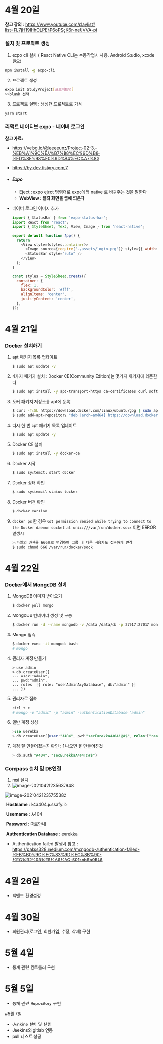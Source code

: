 # 4월 20일

**참고 강의** : https://www.youtube.com/playlist?list=PL7jH19IHhOLPEhP6oPSgK6r-neUVVA-pi



### 설치 및 프로젝트 생성

1. expo cli 설치 ( React Native CLI는 수동작업시 사용. Android Studio, xcode 필요)

```bash
npm install -g expo-cli
```



2. 프로젝트 생성

```bash
expo init StudyProject[프로젝트명]
>>blank 선택

```



3. 프로젝트 실행 : 생성한 프로젝트로 가서

```bash
yarn start
```



### 리액트 네이티브 expo - 네이버 로그인

**참고 자료:**

-  https://velog.io/@leeeeunz/Project-02-3.-%EB%A1%9C%EA%B7%B8%EC%9D%B8-%ED%8E%98%EC%9D%B4%EC%A7%80
- https://by-dev.tistory.com/7



- ##### Expo

  - Eject : expo eject 명령어로 expo에러 native 로 바꿔주는 것을 말한다
  - **WebView : 웹의 화면을 앱에 띄운다**

- 네이버 로그인 이미지 추가

  ```javascript
  import { StatusBar } from 'expo-status-bar';
  import React from 'react';
  import { StyleSheet, Text, View, Image } from 'react-native';
  
  export default function App() {
    return (
      <View style={styles.container}>
        <Image source={require('./assets/login.png')} style={{ width: 300 }} resizeMode="contain"></Image>
        <StatusBar style="auto" />
      </View>
    );
  }
  
  const styles = StyleSheet.create({
    container: {
      flex: 1,
      backgroundColor: '#fff',
      alignItems: 'center',
      justifyContent: 'center',
    },
  });
  
  ```

  

# 4월 21일

### Docker 설치하기

1. apt 패키지 목록 업데이트

   ```bash
   $ sudo apt update -y
   ```

2. 4가지 패키지 설치 : Docker CE(Community Edition)는 몇가지 패키지에 의존한다

   ```bash
   $ sudo apt install -y apt-transport-https ca-certificates curl software-properties-common
   ```

3. 도커 패키지 저장소를 apt에 등록

   ```bash
   $ curl -fsSL https://download.docker.com/linux/ubuntu/gpg | sudo apt-key add -
   $ sudo add-apt-repository "deb [arch=amd64] https://download.docker.com/linux/ubuntu bionic stable"
   ```

4. 다시 한 번 apt 패키지 목록 업데이트

   ```bash
   $ sudo apt update -y
   ```

5. Docker CE 설치

   ```bash
   $ sudo apt install -y docker-ce
   ```

6. Docker 시작

   ```bash
   $ sudo systemctl start docker
   ```

7. Docker 상태 확인

   ```bash
   $ sudo systemctl status docker
   ```

8. Docker 버전 확인

   ```bash
   $ docker version
   ```

9. `docker ps` 한 경우 `Got permission denied while trying to connect to the Docker daemon socket at unix:///var/run/docker.sock` 이런 ERROR 발생시

   ```bash
   >>파일의 권한을 666으로 변경하여 그룹 내 다른 사용자도 접근하게 변경
   $ sudo chmod 666 /var/run/docker/sock
   ```

   

# 4월 22일

### Docker에서 MongoDB 설치

1. MongoDB 이미지 받아오기

   ```bash
   $ docker pull mongo
   ```

2. MongoDB 컨테이너 생성 및 구동

   ```bash
   $ docker run -d --name mongodb -v /data:/data/db -p 27017:27017 mongo
   ```

3. Mongo 접속

   ```bash
   $ docker exec -it mongodb bash
   # mongo
   ```

4. 관리자 계정 만들기

   ```
   > use admin
   > db.createUser({
   ... user:"admin",
   ... pwd:"admin",
   ... roles: [{ role: "userAdminAnyDatabase", db:"admin" }]
   ... })
   
   ```

5. 관리자로 접속

   ```bash
   ctrl + c
   # mongo -u "admin" -p "admin" -authenticationDatabase "admin"
   ```

6. 일반 계정 생성

   ```sql
   >use uerekka
   > db.createUser({user:"A404", pwd:"secEurekkaA404!@#$", roles:["readWrite", "userAdmin"]})
   ```

7. 계정 잘 만들어졌는지 확인 : 1 나오면 잘 만들어진것

   ```sql
   > db.auth("A404", "secEurekkaA404!@#$")
   ```



### Compass 설치 및 DB연결

1. msi 설치
2. ![image-20210421235637948](C:\Users\multicampus\AppData\Roaming\Typora\typora-user-images\image-20210421235637948.png)

![image-20210421235755382](C:\Users\multicampus\AppData\Roaming\Typora\typora-user-images\image-20210421235755382.png)

​	**Hostname** : k4a404.p.ssafy.io

​	**Username** : A404

​	**Password** : 따로안내

​	**Authentication Database** : eurekka



- Authentication failed 발생시 참고 : https://pakss328.medium.com/mongodb-authentication-failed-%EB%B0%9C%EC%83%9D%EC%8B%9C-%EC%B2%98%EB%A6%AC-591bcb8b0546



# 4월 26일

- 백엔드 환경설정



# 4월 30일

- 회원관리(로그인, 회원가입, 수정, 삭제) 구현

# 5월 4일

- 통계 관련 컨트롤러 구현

# 5월 5일
- 통계 관련 Repository 구현

#5월 7일
- Jenkins 설치 및 실행
- Jnekins와 gitlab 연동
- pull 테스트 성공